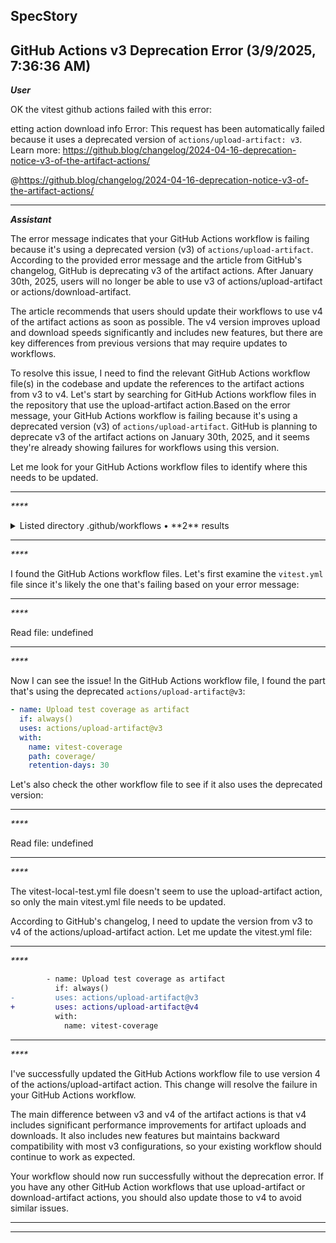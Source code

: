 ## SpecStory

## GitHub Actions v3 Deprecation Error (3/9/2025, 7:36:36 AM)

_**User**_

OK the vitest github actions failed with this error: 

etting action download info
Error: This request has been automatically failed because it uses a deprecated version of `actions/upload-artifact: v3`. Learn more: https://github.blog/changelog/2024-04-16-deprecation-notice-v3-of-the-artifact-actions/

@https://github.blog/changelog/2024-04-16-deprecation-notice-v3-of-the-artifact-actions/ 

---

_**Assistant**_

<think>The error message indicates that your GitHub Actions workflow is failing because it's using a deprecated version (v3) of `actions/upload-artifact`. According to the provided error message and the article from GitHub's changelog, GitHub is deprecating v3 of the artifact actions. After January 30th, 2025, users will no longer be able to use v3 of actions/upload-artifact or actions/download-artifact.

The article recommends that users should update their workflows to use v4 of the artifact actions as soon as possible. The v4 version improves upload and download speeds significantly and includes new features, but there are key differences from previous versions that may require updates to workflows.

To resolve this issue, I need to find the relevant GitHub Actions workflow file(s) in the codebase and update the references to the artifact actions from v3 to v4. Let's start by searching for GitHub Actions workflow files in the repository that use the upload-artifact action.</think>Based on the error message, your GitHub Actions workflow is failing because it's using a deprecated version (v3) of `actions/upload-artifact`. GitHub is planning to deprecate v3 of the artifact actions on January 30th, 2025, and it seems they're already showing failures for workflows using this version.

Let me look for your GitHub Actions workflow files to identify where this needs to be updated.

---

_****_

<details>
            <summary>Listed directory .github/workflows • **2** results</summary>
        
| Name |
|-------|
| 📄 `vitest.yml` |
| 📄 `vitest-local-test.yml` |

</details>

---

_****_

I found the GitHub Actions workflow files. Let's first examine the `vitest.yml` file since it's likely the one that's failing based on your error message:

---

_****_

Read file: undefined

---

_****_

Now I can see the issue! In the GitHub Actions workflow file, I found the part that's using the deprecated `actions/upload-artifact@v3`:

```yaml
- name: Upload test coverage as artifact
  if: always()
  uses: actions/upload-artifact@v3
  with:
    name: vitest-coverage
    path: coverage/
    retention-days: 30
```

Let's also check the other workflow file to see if it also uses the deprecated version:

---

_****_

Read file: undefined

---

_****_

The vitest-local-test.yml file doesn't seem to use the upload-artifact action, so only the main vitest.yml file needs to be updated.

According to GitHub's changelog, I need to update the version from v3 to v4 of the actions/upload-artifact action. Let me update the vitest.yml file:

---

_****_

```diff
        - name: Upload test coverage as artifact
          if: always()
-         uses: actions/upload-artifact@v3
+         uses: actions/upload-artifact@v4
          with:
            name: vitest-coverage
```

---

_****_

I've successfully updated the GitHub Actions workflow file to use version 4 of the actions/upload-artifact action. This change will resolve the failure in your GitHub Actions workflow.

The main difference between v3 and v4 of the artifact actions is that v4 includes significant performance improvements for artifact uploads and downloads. It also includes new features but maintains backward compatibility with most v3 configurations, so your existing workflow should continue to work as expected.

Your workflow should now run successfully without the deprecation error. If you have any other GitHub Action workflows that use upload-artifact or download-artifact actions, you should also update those to v4 to avoid similar issues.

---



---

